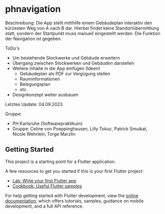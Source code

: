 # phnavigation
Beschreibung: Die App stellt mitthilfe einem Gebäudeplan interaktiv den kürzesten Weg von A nach B dar. Hierbei findet keine Standortübermittlung statt, sondern der Startpunkt muss manuell eingestellt werden.
Die Funktion der Navigation ist gegeben.

ToDo's
- Um bestehende Stockwerke und Gebäude erweitern
- Übergang zwischen Stockwerken und Gebäuden darstellen
- Weitere Inhalte in die App einfügen (Ideen)
  -   Gebäudeplan als PDF zur Vergügung stellen
  -   Rauminformationen
  -   Belegungsplan
  -   etc.
- Designkonzept weiter ausbauen

Letztes Update: 04.09.2023

Gruppe: 
- PH Karlsruhe (Softwarepraktikum)
- Gruppe: Celine von Poeppinghausen, Lilly Tokuc, Patrick Smuikat, Nicole Wehrlein, Torge Marzlin


## Getting Started

This project is a starting point for a Flutter application.

A few resources to get you started if this is your first Flutter project:

- [Lab: Write your first Flutter app](https://docs.flutter.dev/get-started/codelab)
- [Cookbook: Useful Flutter samples](https://docs.flutter.dev/cookbook)

For help getting started with Flutter development, view the
[online documentation](https://docs.flutter.dev/), which offers tutorials,
samples, guidance on mobile development, and a full API reference.
